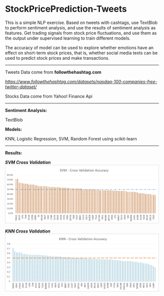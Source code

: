 # StockPricePrediction-Tweets

This is a simple NLP exercise. Based on tweets with cashtags, use TextBlob to perform sentiment analysis, and use the results of sentiment analysis as features. Get trading signals from stock price fluctuations, and use them as the output under supervised learning to train different models. 

The accuracy of model can be used to explore whether emotions have an effect on short-term stock prices, that is, whether social media texts can be used to predict stock prices and make transactions.
***
Tweets Data come from **followthehashtag.com**

*https://www.followthehashtag.com/datasets/nasdaq-100-companies-free-twitter-dataset/*

Stocks Data come from Yahoo! Finance Api
***
**Sentiment Analysis:**

TextBlob

**Models:**

KNN, Logistic Regression, SVM, Random Forest using scikit-learn
***
**Results:**

***SVM Cross Validation***
![SVM](https://github.com/sohlin/StockPricePrediction-Tweets/blob/master/image/image1.png)

***KNN Cross Validation***
![KNN](https://github.com/sohlin/StockPricePrediction-Tweets/blob/master/image/image2.png)
